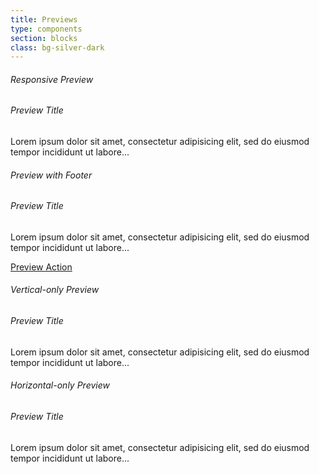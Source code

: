 ```yaml
---
title: Previews
type: components
section: blocks
class: bg-silver-dark
---
```


<h6>Responsive Preview</h6>

<div class="preview">
	<div class="preview-header bg-silver"></div>
	<div class="preview-body">
		<div class="preview-text">
			<h6>Preview Title</h6>
			<p>Lorem ipsum dolor sit amet, consectetur adipisicing elit, sed do eiusmod tempor incididunt ut labore...</p>
		</div>
	</div>
</div>

<h6>Preview with Footer</h6>

<div class="preview">
	<div class="preview-header bg-silver"></div>
	<div class="preview-body">
		<div class="preview-text">
			<h6>Preview Title</h6>
			<p>Lorem ipsum dolor sit amet, consectetur adipisicing elit, sed do eiusmod tempor incididunt ut labore...</p>
		</div>
		<div class="preview-footer">
			<a href="#">Preview Action</a>
		</div>
	</div>
</div>

<h6>Vertical-only Preview</h6>

<div class="preview preview-vertical">
	<div class="preview-header bg-silver"></div>
	<div class="preview-body">
		<div class="preview-text">
			<h6>Preview Title</h6>
			<p>Lorem ipsum dolor sit amet, consectetur adipisicing elit, sed do eiusmod tempor incididunt ut labore...</p>
		</div>
	</div>
</div>


<h6>Horizontal-only Preview</h6>

<div class="preview preview-horizontal">
	<div class="preview-header bg-silver"></div>
	<div class="preview-body">
		<div class="preview-text">
			<h6>Preview Title</h6>
			<p>Lorem ipsum dolor sit amet, consectetur adipisicing elit, sed do eiusmod tempor incididunt ut labore...</p>
		</div>
	</div>
</div>

